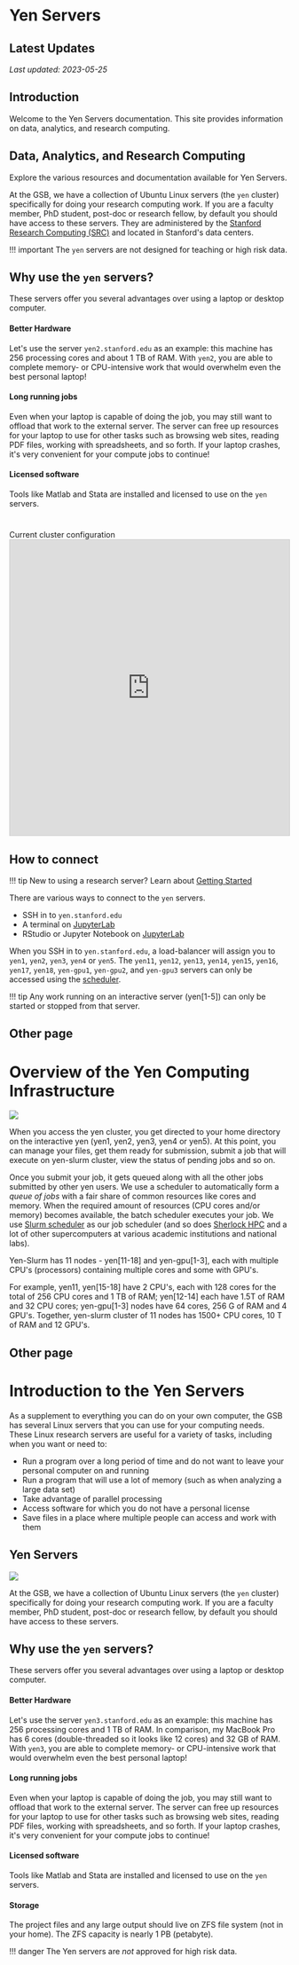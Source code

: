 # Yen Servers

## Latest Updates

_Last updated: 2023-05-25_

## Introduction

Welcome to the Yen Servers documentation. This site provides information on data, analytics, and research computing.

## Data, Analytics, and Research Computing

Explore the various resources and documentation available for Yen Servers.

At the GSB, we have a collection of Ubuntu Linux servers (the `yen` cluster) specifically for doing your research computing work.  If you are a faculty member, PhD student, post-doc or research fellow, by default you should have access to these servers.  They are administered by the [Stanford Research Computing (SRC)](https://srcc.stanford.edu) and located in Stanford's data centers.

!!! important
    The `yen` servers are not designed for teaching or high risk data.

## Why use the `yen` servers?

These servers offer you several advantages over using a laptop or desktop computer.

#### Better Hardware

Let's use the server `yen2.stanford.edu` as an example: this machine has 256 processing cores and about 1 TB of RAM.  With `yen2`, you are able to complete memory- or CPU-intensive work that would overwhelm even the best personal laptop!

#### Long running jobs

Even when your laptop is capable of doing the job, you may still want to offload that work to the external server.  The server can free up resources for your laptop to use for other tasks such as browsing web sites, reading PDF files, working with spreadsheets, and so forth. If your laptop crashes, it's very convenient for your compute jobs to continue!

#### Licensed software

Tools like Matlab and Stata are installed and licensed to use on the `yen` servers.


<div class="row">
    <div class="col-lg-12">
      <H1> </H1>
    </div>
  </div>
  <div class="row">
    <div class="col-lg-12">
     <div class="fontAwesomeStyle"><i class="fas fa-tachometer-alt"></i> Current cluster configuration</div>
    <iframe class="airtable-embed" src="https://airtable.com/embed/shr0XAunXoKz62Zgl?backgroundColor=purple" frameborder="0" onmousewheel="" width="100%" height="533" style="background: transparent; border: 1px solid #ccc;"></iframe>
    </div>
    <div class="col col-md-2"></div>
  </div>

## How to connect
!!! tip
    New to using a research server?  Learn about [Getting Started](../gettingStarted)

There are various ways to connect to the `yen` servers.

* SSH in to `yen.stanford.edu`
* A terminal on [JupyterLab](webBasedCompute.html)
* RStudio or Jupyter Notebook on [JupyterLab](webBasedCompute.html)

When you SSH in to `yen.stanford.edu`, a load-balancer will assign you to `yen1`, `yen2`, `yen3`, `yen4` or `yen5`.  The `yen11`, `yen12`, `yen13`, `yen14`, `yen15`, `yen16`, `yen17`, `yen18`, `yen-gpu1`, `yen-gpu2`, and `yen-gpu3` servers can only be accessed using the [scheduler](scheduler.html).

!!! tip
    Any work running on an interactive server (yen[1-5]) can only be started or stopped from that server.

## Other page

# Overview of the Yen Computing Infrastructure
![](/images/yen-computing-infrastructure.png)

When you access the yen cluster, you get directed to your home directory on the interactive yen (yen1, yen2, yen3, yen4 or yen5).
At this point, you can manage your files, get them ready for submission, submit a job that will execute on yen-slurm cluster,
view the status of pending jobs and so on.

Once you submit your job, it gets queued along with all the other jobs submitted by other yen users.
We use a scheduler to automatically form a *queue of jobs* with a fair share of common resources like cores and memory.
When the required amount of resources (CPU cores and/or memory) becomes available, the batch scheduler executes your job.
We use <A HREF="/training/3_yen_slurm.html" target="_blank">Slurm scheduler</A> as our job scheduler (and so does <a href="https://www.sherlock.stanford.edu/docs/overview/introduction" target="_blank">Sherlock HPC</a> and a lot of other supercomputers
at various academic institutions and national labs).

Yen-Slurm has 11 nodes - yen[11-18] and yen-gpu[1-3], each with multiple CPU's (processors) containing multiple cores and some with GPU's.

For example, yen11, yen[15-18] have 2 CPU's, each with 128 cores for the total of 256 CPU cores and 1 TB of RAM; yen[12-14] each have 1.5T of RAM and 32 CPU cores; yen-gpu[1-3] nodes have 64 cores, 256 G of RAM and 4 GPU's. Together, yen-slurm cluster of 11 nodes has 1500+ CPU cores, 10 T of RAM and 12 GPU's.

## Other page
#  Introduction to the Yen Servers
As a supplement to everything you can do on your own computer, the GSB has several Linux servers that you can use
for your computing needs. These Linux research servers are useful for a variety of tasks, including when you want or need to:

- Run a program over a long period of time and do not want to leave your personal computer on and running
- Run a program that will use a lot of memory (such as when analyzing a large data set)
- Take advantage of parallel processing
- Access software for which you do not have a personal license
- Save files in a place where multiple people can access and work with them

## Yen Servers

![](/images/yens.png)

At the GSB, we have a collection of Ubuntu Linux servers (the `yen` cluster) specifically for doing your research computing work.
 If you are a faculty member, PhD student, post-doc or research fellow, by default you should have access to these servers.

## Why use the `yen` servers?

These servers offer you several advantages over using a laptop or desktop computer.

#### Better Hardware

Let's use the server `yen3.stanford.edu` as an example: this machine has 256 processing cores and 1 TB of RAM.
In comparison, my MacBook Pro has 6 cores (double-threaded so it looks like 12 cores) and 32 GB of RAM. With `yen3`, you are able to complete memory- or CPU-intensive work that would overwhelm even the best personal laptop!

#### Long running jobs

Even when your laptop is capable of doing the job, you may still want to offload that work to the external server.
The server can free up resources for your laptop to use for other tasks such as browsing web sites, reading PDF files,
working with spreadsheets, and so forth. If your laptop crashes, it's very convenient for your compute jobs to continue!

#### Licensed software

Tools like Matlab and Stata are installed and licensed to use on the `yen` servers.


#### Storage

The project files and any large output should live on ZFS file system (not in your home). The ZFS capacity is nearly 1 PB (petabyte).

!!! danger 
    The Yen servers are *not* approved for high risk data.
